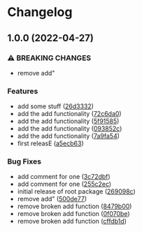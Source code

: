 # Changelog

## 1.0.0 (2022-04-27)


### ⚠ BREAKING CHANGES

* remove add"

### Features

* add some stuff ([26d3332](https://github.com/martij19/go/commit/26d3332f8899bf966d046c87cf9cd26641f9644a))
* add the add functionality ([72c6da0](https://github.com/martij19/go/commit/72c6da05148726074c0245a7dfa891f44056ef5a))
* add the add functionality ([5f91585](https://github.com/martij19/go/commit/5f9158546e571263226f5a6975418b21053a1721))
* add the add functionality ([093852c](https://github.com/martij19/go/commit/093852c292ce8a02c05f1211d3ea05481d07fce2))
* add the add functionality ([7a9fa54](https://github.com/martij19/go/commit/7a9fa54f6c5408f997d96b545a04d9479059ec20))
* first releasE ([a5ecb63](https://github.com/martij19/go/commit/a5ecb63d50b54f664f41b3dcb7a260331f105168))


### Bug Fixes

* add comment for one ([3c72dbf](https://github.com/martij19/go/commit/3c72dbf453ed90f266f6e734dae8c00f4438f370))
* add comment for one ([255c2ec](https://github.com/martij19/go/commit/255c2ecca03f71e6ed3749215d6157d7180d1f59))
* initial release of root package ([269098c](https://github.com/martij19/go/commit/269098c5e7218583616d6c92aeb1569f49368ecc))
* remove add" ([500de77](https://github.com/martij19/go/commit/500de772655ccb6385de45892860bf7a30821055))
* remove broken add function ([8479b00](https://github.com/martij19/go/commit/8479b0093b8ee8d6cfd86dfd1a438718c83b6fe0))
* remove broken add function ([0f070be](https://github.com/martij19/go/commit/0f070be95fde3daaaa553da91f0eacdc9822ca52))
* remove broken add function ([cffdb1d](https://github.com/martij19/go/commit/cffdb1d4ebbfb5df28b424e658176a25837158fc))
